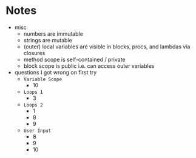 # Notes

- misc
  - numbers are immutable
  - strings are mutable
  - (outer) local variables are visible in blocks, procs, and lambdas via closures
  - method scope is self-contained / private
  - block scope is public i.e. can access outer variables
- questions I got wrong on first try
  - `Variable Scope`
    - 10
  - `Loops 1`
    - 3
  - `Loops 2`
    - 1
    - 8
    - 9
  - `User Input`
    - 8
    - 9
    - 10
